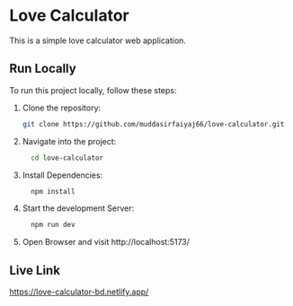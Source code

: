 # Love Calculator

This is a simple love calculator web application.

## Run Locally

To run this project locally, follow these steps:

1. Clone the repository:

   ```bash
   git clone https://github.com/muddasirfaiyaj66/love-calculator.git


2. Navigate into the project:
      ```bash
        cd love-calculator

3. Install Dependencies:
      ```bash
        npm install


3. Start the development Server:
      ```bash
        npm run dev

4. Open Browser and visit 
    http://localhost:5173/

## Live Link
   https://love-calculator-bd.netlify.app/